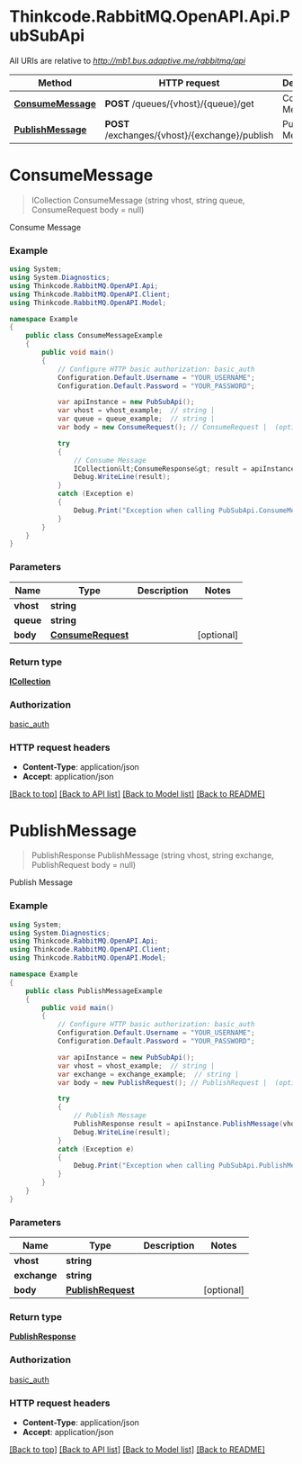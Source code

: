 # Thinkcode.RabbitMQ.OpenAPI.Api.PubSubApi

All URIs are relative to *http://mb1.bus.adaptive.me/rabbitmq/api*

Method | HTTP request | Description
------------- | ------------- | -------------
[**ConsumeMessage**](PubSubApi.md#consumemessage) | **POST** /queues/{vhost}/{queue}/get | Consume Message
[**PublishMessage**](PubSubApi.md#publishmessage) | **POST** /exchanges/{vhost}/{exchange}/publish | Publish Message


<a name="consumemessage"></a>
# **ConsumeMessage**
> ICollection<ConsumeResponse> ConsumeMessage (string vhost, string queue, ConsumeRequest body = null)

Consume Message

### Example
```csharp
using System;
using System.Diagnostics;
using Thinkcode.RabbitMQ.OpenAPI.Api;
using Thinkcode.RabbitMQ.OpenAPI.Client;
using Thinkcode.RabbitMQ.OpenAPI.Model;

namespace Example
{
    public class ConsumeMessageExample
    {
        public void main()
        {
            // Configure HTTP basic authorization: basic_auth
            Configuration.Default.Username = "YOUR_USERNAME";
            Configuration.Default.Password = "YOUR_PASSWORD";

            var apiInstance = new PubSubApi();
            var vhost = vhost_example;  // string | 
            var queue = queue_example;  // string | 
            var body = new ConsumeRequest(); // ConsumeRequest |  (optional) 

            try
            {
                // Consume Message
                ICollection&lt;ConsumeResponse&gt; result = apiInstance.ConsumeMessage(vhost, queue, body);
                Debug.WriteLine(result);
            }
            catch (Exception e)
            {
                Debug.Print("Exception when calling PubSubApi.ConsumeMessage: " + e.Message );
            }
        }
    }
}
```

### Parameters

Name | Type | Description  | Notes
------------- | ------------- | ------------- | -------------
 **vhost** | **string**|  | 
 **queue** | **string**|  | 
 **body** | [**ConsumeRequest**](ConsumeRequest.md)|  | [optional] 

### Return type

[**ICollection<ConsumeResponse>**](ConsumeResponse.md)

### Authorization

[basic_auth](../README.md#basic_auth)

### HTTP request headers

 - **Content-Type**: application/json
 - **Accept**: application/json

[[Back to top]](#) [[Back to API list]](../README.md#documentation-for-api-endpoints) [[Back to Model list]](../README.md#documentation-for-models) [[Back to README]](../README.md)

<a name="publishmessage"></a>
# **PublishMessage**
> PublishResponse PublishMessage (string vhost, string exchange, PublishRequest body = null)

Publish Message

### Example
```csharp
using System;
using System.Diagnostics;
using Thinkcode.RabbitMQ.OpenAPI.Api;
using Thinkcode.RabbitMQ.OpenAPI.Client;
using Thinkcode.RabbitMQ.OpenAPI.Model;

namespace Example
{
    public class PublishMessageExample
    {
        public void main()
        {
            // Configure HTTP basic authorization: basic_auth
            Configuration.Default.Username = "YOUR_USERNAME";
            Configuration.Default.Password = "YOUR_PASSWORD";

            var apiInstance = new PubSubApi();
            var vhost = vhost_example;  // string | 
            var exchange = exchange_example;  // string | 
            var body = new PublishRequest(); // PublishRequest |  (optional) 

            try
            {
                // Publish Message
                PublishResponse result = apiInstance.PublishMessage(vhost, exchange, body);
                Debug.WriteLine(result);
            }
            catch (Exception e)
            {
                Debug.Print("Exception when calling PubSubApi.PublishMessage: " + e.Message );
            }
        }
    }
}
```

### Parameters

Name | Type | Description  | Notes
------------- | ------------- | ------------- | -------------
 **vhost** | **string**|  | 
 **exchange** | **string**|  | 
 **body** | [**PublishRequest**](PublishRequest.md)|  | [optional] 

### Return type

[**PublishResponse**](PublishResponse.md)

### Authorization

[basic_auth](../README.md#basic_auth)

### HTTP request headers

 - **Content-Type**: application/json
 - **Accept**: application/json

[[Back to top]](#) [[Back to API list]](../README.md#documentation-for-api-endpoints) [[Back to Model list]](../README.md#documentation-for-models) [[Back to README]](../README.md)

